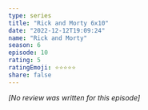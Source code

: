```yaml
---
type: series
title: "Rick and Morty 6x10"
date: "2022-12-12T19:09:24"
name: "Rick and Morty"
season: 6
episode: 10
rating: 5
ratingEmoji: ⭐️⭐️⭐️⭐️⭐️
share: false
---
```


*[No review was written for this episode]*
